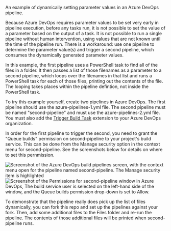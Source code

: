 An example of dynamically setting parameter values in an Azure DevOps pipeline.

Because Azure DevOps requires parameter values to be set very early in pipeline
execution, before any tasks run, it is not possible to set the value of a
parameter based on the output of a task. It is not possible to run a single
pipeline without human intervention, using values that are not known until the
time of the pipeline run. There is a workaround: use one pipeline to determine
the parameter value(s) and trigger a second pipeline, which consumes the
dynamically generated parameter values.

In this example, the first pipeline uses a PowerShell task to find all of the
files in a folder. It then passes a list of those filenames as a parameter to a
second pipeline, which loops over the filenames in that list and runs a
PowerShell task for each of those files, printing out the contents of the file.
The looping takes places within the pipeline defintion, not inside the
PowerShell task.

To try this example yourself, create two pipelines in Azure DevOps. The first
pipeline should use the azure-pipelines-1.yml file. The second pipeline must
be named "second-pipeline" and must use the azure-pipelines-2.yml file. You
must also add the
[Trigger Build Task](https://marketplace.visualstudio.com/items?itemName=benjhuser.tfs-extensions-build-tasks)
extension to your Azure DevOps organization.

In order for the first pipeline to trigger the second, you need to grant the
"Queue builds" permission on second-pipeline to your project's build service.
This can be done from the Manage security option in the context menu for
second-pipeline. See the screenshots below for details on where to set this
pernmission.

![Screenshot of the Azure DevOps build pipelines screen, with the context menu
open for the pipeline named second-pipeline. The Manage security item is
highlighted](documentation/screenshots/pipeline-security-1.PNG)
![Screenshot of the Permissions for second-pipeline window in Azure DevOps,
The build service user is selected on the left-hand side of the window, and
the Queue builds permission drop-down is set to Allow.](documentation/screenshots/pipeline-security-2.PNG)

To demonstrate that the pipeline really does pick up the list of files
dynamically, you can fork this repo and set up the pipelines against your fork.
Then, add some additional files to the Files folder and re-run the pipeline.
The contents of those additional files will be printed when second-pipeline
runs.